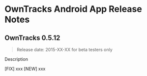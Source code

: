 OwnTracks Android App Release Notes
===================================

## OwnTracks 0.5.12
>Release date: 2015-XX-XX for beta testers only

Description

[FIX] xxx
[NEW] xxx
